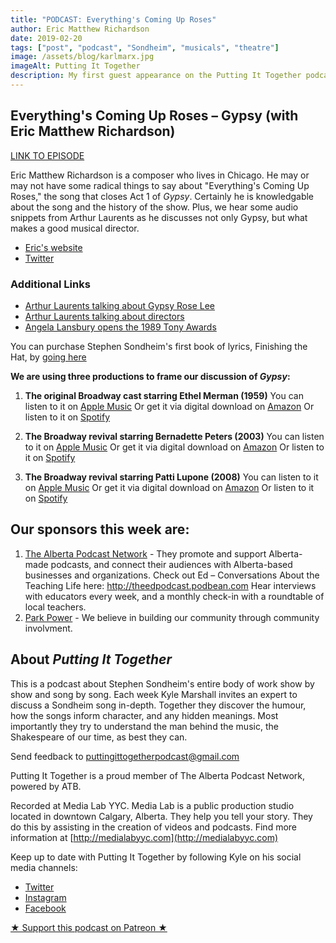 ```yaml
---
title: "PODCAST: Everything's Coming Up Roses"
author: Eric Matthew Richardson
date: 2019-02-20
tags: ["post", "podcast", "Sondheim", "musicals", "theatre"]
image: /assets/blog/karlmarx.jpg
imageAlt: Putting It Together
description: My first guest appearance on the Putting It Together podcast discussing the song "Everything's Coming Up Roses" from Gypsy.
---
```


## Everything's Coming Up Roses – Gypsy (with Eric Matthew Richardson)

[LINK TO EPISODE](https://puttingittogether.transistor.fm/s2/9)

Eric Matthew Richardson is a composer who lives in Chicago. He may or may not have some radical things to say about "Everything's Coming Up Roses," the song that closes Act 1 of *Gypsy*. Certainly he is knowledgable about the song and the history of the show. Plus, we hear some audio snippets from Arthur Laurents as he discusses not only Gypsy, but what makes a good musical director.

* [Eric's website](http://www.ericmatthewrichardson.com)
* [Twitter](https://twitter.com/TheEMRMusic)

### Additional Links

* [Arthur Laurents talking about Gypsy Rose Lee](https://www.youtube.com/watch?v=7_mHl3azhVM)
* [Arthur Laurents talking about directors](https://www.youtube.com/watch?v=LJpKQ4yRly0)
* [Angela Lansbury opens the 1989 Tony Awards](https://www.youtube.com/watch?v=F1znyr0QQGE)

You can purchase Stephen Sondheim's first book of lyrics, Finishing the Hat, by [going here](https://amzn.to/2LB9ZJo)

**We are using three productions to frame our discussion of *Gypsy*:**
1. **The original Broadway cast starring Ethel Merman (1959)**
You can listen to it on [Apple Music](https://apple.co/2QcbkqZ)
Or get it via digital download on [Amazon](https://amzn.to/2SwBlmL)
Or listen to it on [Spotify](https://open.spotify.com/album/24hgppcPnYdswB9l2sqzih?si=UB4ty6JNR6OfqMesqvNcwQ)

2. **The Broadway revival starring Bernadette Peters (2003)**
You can listen to it on [Apple Music](https://apple.co/2SwRs3A)
Or get it via digital download on [Amazon](https://amzn.to/2AplLT5)
Or listen to it on [Spotify](https://open.spotify.com/album/6Zy5TONz6w6hQBhpOv5YDZ?si=5huMj99iTPWhB7IzUIvTnA)

3. **The Broadway revival starring Patti Lupone (2008)**
You can listen to it on [Apple Music](https://apple.co/2RvnmAg)
Or get it via digital download on [Amazon](https://amzn.to/2BT1yVr)
Or listen to it on [Spotify](https://open.spotify.com/album/4dJ5ZnyEQ996ZqWRPyagwZ?si=og6D3BEMQT-Zpeo_mI8klA)

## Our sponsors this week are:
1.  [The Alberta Podcast Network](https://www.albertapodcastnetwork.com) - They promote and support Alberta-made podcasts, and connect their audiences with Alberta-based businesses and organizations. Check out Ed – Conversations About the Teaching Life here: http://theedpodcast.podbean.com Hear interviews with educators every week, and a monthly check-in with a roundtable of local teachers.
2. [Park Power](https://parkpower.ca) - We believe in building our community through community involvment.

## About *Putting It Together*

This is a podcast about Stephen Sondheim's entire body of work show by show and song by song. Each week Kyle Marshall invites an expert to discuss a Sondheim song in-depth. Together they discover the humour, how the songs inform character, and any hidden meanings. Most importantly they try to understand the man behind the music, the Shakespeare of our time, as best they can.

Send feedback to puttingittogetherpodcast@gmail.com

Putting It Together is a proud member of The Alberta Podcast Network, powered by ATB.

Recorded at Media Lab YYC. Media Lab is a public production studio located in downtown Calgary, Alberta. They help you tell your story. They do this by assisting in the creation of videos and podcasts. Find more information at [http://medialabyyc.com](http://medialabyyc.com)

Keep up to date with Putting It Together by following Kyle on his social media channels:

* [Twitter](https://twitter.com/thekylemarshall)
* [Instagram](https://www.instagram.com/thekylemarshall/)
* [Facebook](https://www.facebook.com/thekylemarshall/)

[★ Support this podcast on Patreon ★](https://www.patreon.com/puttingittogetherpodcast)
